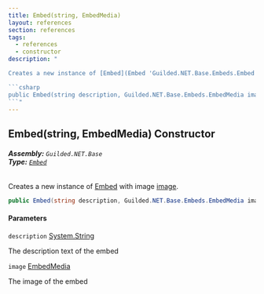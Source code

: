 ```yaml
---
title: Embed(string, EmbedMedia)
layout: references
section: references
tags:
  - references
  - constructor
description: "

Creates a new instance of [Embed](Embed 'Guilded.NET.Base.Embeds.Embed') with image [image](Embed.Embed(string,EmbedMedia)#Guilded.NET.Base.Embeds.Embed.Embed(string,Guilded.NET.Base.Embeds.EmbedMedia).image 'Guilded.NET.Base.Embeds.Embed.Embed(string, Guilded.NET.Base.Embeds.EmbedMedia).image').

```csharp
public Embed(string description, Guilded.NET.Base.Embeds.EmbedMedia image);
```"
---
```


## Embed(string, EmbedMedia) Constructor
###### **Assembly:** `Guilded.NET.Base`<br/>**Type:** [`Embed`](Embed 'Guilded.NET.Base.Embeds.Embed')

Creates a new instance of [Embed](Embed 'Guilded.NET.Base.Embeds.Embed') with image [image](Embed.Embed(string,EmbedMedia)#Guilded.NET.Base.Embeds.Embed.Embed(string,Guilded.NET.Base.Embeds.EmbedMedia).image 'Guilded.NET.Base.Embeds.Embed.Embed(string, Guilded.NET.Base.Embeds.EmbedMedia).image').

```csharp
public Embed(string description, Guilded.NET.Base.Embeds.EmbedMedia image);
```
#### Parameters

<a name='Guilded.NET.Base.Embeds.Embed.Embed(string,Guilded.NET.Base.Embeds.EmbedMedia).description'></a>

`description` [System.String](https://docs.microsoft.com/en-us/dotnet/api/System.String 'System.String')

The description text of the embed

<a name='Guilded.NET.Base.Embeds.Embed.Embed(string,Guilded.NET.Base.Embeds.EmbedMedia).image'></a>

`image` [EmbedMedia](EmbedMedia 'Guilded.NET.Base.Embeds.EmbedMedia')

The image of the embed